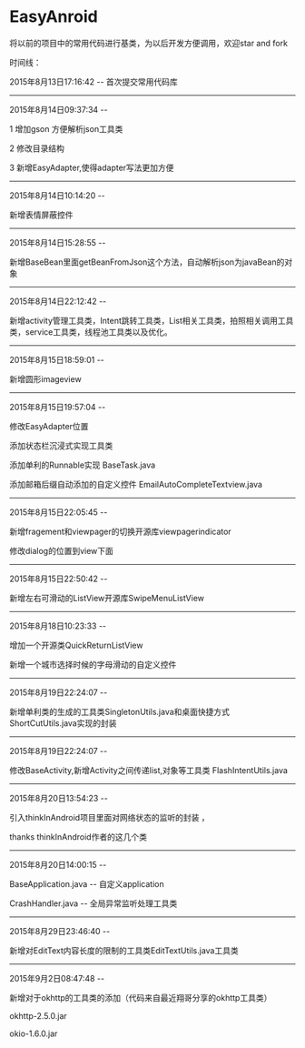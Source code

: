 # EasyAnroid
将以前的项目中的常用代码进行基类，为以后开发方便调用，欢迎star and fork 

时间线：

2015年8月13日17:16:42 -- 首次提交常用代码库

----------

2015年8月14日09:37:34 -- 

1 增加gson 方便解析json工具类

2 修改目录结构

3 新增EasyAdapter,使得adapter写法更加方便

----------

2015年8月14日10:14:20 -- 

新增表情屏蔽控件

----------

2015年8月14日15:28:55 -- 

新增BaseBean里面getBeanFromJson这个方法，自动解析json为javaBean的对象

----------

2015年8月14日22:12:42 --

新增activity管理工具类，Intent跳转工具类，List相关工具类，拍照相关调用工具类，service工具类，线程池工具类以及优化。


----------

2015年8月15日18:59:01 --

新增圆形imageview


----------
2015年8月15日19:57:04 --

修改EasyAdapter位置

添加状态栏沉浸式实现工具类

添加单利的Runnable实现 BaseTask.java

添加邮箱后缀自动添加的自定义控件  EmailAutoCompleteTextview.java


----------

2015年8月15日22:05:45 --

新增fragement和viewpager的切换开源库viewpagerindicator

修改dialog的位置到view下面

----------

2015年8月15日22:50:42 --

新增左右可滑动的ListView开源库SwipeMenuListView

----------

2015年8月18日10:23:33 --

增加一个开源类QuickReturnListView

新增一个城市选择时候的字母滑动的自定义控件

----------

2015年8月19日22:24:07 --

新增单利类的生成的工具类SingletonUtils.java和桌面快捷方式ShortCutUtils.java实现的封装

----------

2015年8月19日22:24:07 --

修改BaseActivity,新增Activity之间传递list,对象等工具类 FlashIntentUtils.java

----------

2015年8月20日13:54:23 --

引入thinkInAndroid项目里面对网络状态的监听的封装 ，

thanks thinkInAndroid作者的这几个类

----------

2015年8月20日14:00:15 --

BaseApplication.java -- 自定义application

CrashHandler.java -- 全局异常监听处理工具类

----------

2015年8月29日23:46:40 --

新增对EditText内容长度的限制的工具类EditTextUtils.java工具类

----------

2015年9月2日08:47:48 --

新增对于okhttp的工具类的添加（代码来自最近翔哥分享的okhttp工具类）

okhttp-2.5.0.jar

okio-1.6.0.jar



